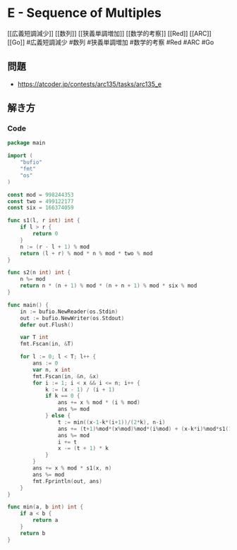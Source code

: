 # E - Sequence of Multiples
[[広義短調減少]] [[数列]] [[狭義単調増加]] [[数学的考察]] [[Red]] [[ARC]] [[Go]]
#広義短調減少 #数列 #狭義単調増加 #数学的考察 #Red #ARC #Go 

## 問題
- https://atcoder.jp/contests/arc135/tasks/arc135_e

## 解き方
### Code
```go
package main

import (
	"bufio"
	"fmt"
	"os"
)

const mod = 998244353
const two = 499122177
const six = 166374059

func s1(l, r int) int {
	if l > r {
		return 0
	}
	n := (r - l + 1) % mod
	return (l + r) % mod * n % mod * two % mod
}

func s2(n int) int {
	n %= mod
	return n * (n + 1) % mod * (n + n + 1) % mod * six % mod
}

func main() {
	in := bufio.NewReader(os.Stdin)
	out := bufio.NewWriter(os.Stdout)
	defer out.Flush()

	var T int
	fmt.Fscan(in, &T)

	for l := 0; l < T; l++ {
		ans := 0
		var n, x int
		fmt.Fscan(in, &n, &x)
		for i := 1; i < x && i <= n; i++ {
			k := (x - 1) / (i + 1)
			if k == 0 {
				ans += x % mod * (i % mod)
				ans %= mod
			} else {
				t := min((x-1-k*(i+1))/(2*k), n-i)
				ans += (t+1)%mod*(x%mod)%mod*(i%mod) + (x-k*i)%mod*s1(1, t) - k%mod*s2(t)%mod + mod
				ans %= mod
				i += t
				x -= (t + 1) * k
			}
		}
		ans += x % mod * s1(x, n)
		ans %= mod
		fmt.Fprintln(out, ans)
	}
}

func min(a, b int) int {
	if a < b {
		return a
	}
	return b
}
```